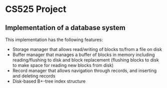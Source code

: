 # CS525 Project

## Implementation of a database system

This implementation has the following features:
* Storage manager that allows read/writing of blocks to/from a file on disk
* Buffer manager that manages a buffer of blocks in memory including reading/flushing to disk and block replacement (flushing blocks to disk to make space for reading new blocks from disk)
* Record manager that allows navigation through records, and inserting and deleting records
* Disk-based B+-tree index structure